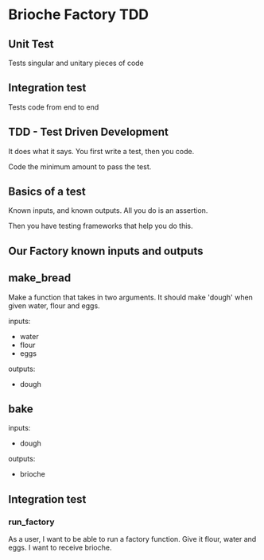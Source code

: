 #  Brioche Factory TDD

## Unit Test
Tests singular and unitary pieces of code

## Integration test
Tests code from end to end

## TDD - Test Driven Development
It does what it says.
You first write a test, then you code.

Code the minimum amount to pass the test.


## Basics of a test
Known inputs, and known outputs.
All you do is an assertion.

Then you have testing frameworks that help you do this.

## Our Factory known inputs and outputs

## make_bread

Make a function that takes in two arguments.
It should make 'dough' when given water, flour and eggs.

inputs:
- water
- flour
- eggs

outputs:
- dough


## bake


inputs:
- dough

outputs:
- brioche

## Integration test

### run_factory
As a user, I want to be able to run a factory function. Give it flour, water and
eggs. I want to receive brioche.

